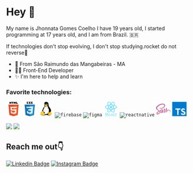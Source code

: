 
# Hey 👋

My name is Jhonnata Gomes Coelho I have 19 years old, I started programming at 17 years old, and I am from Brazil. 🇧🇷 

If technologies don't stop evolving, I don't stop studying.rocket do not reverse🚀

- 📌 From São Raimundo das Mangabeiras - MA
- 👨‍💻 Front-End Developer
- ✨ I'm here to help and learn
### Favorite technologies:
<p align="left"> 
  <code><img src="https://raw.githubusercontent.com/devicons/devicon/master/icons/html5/html5-original-wordmark.svg" alt="html5" width="40" height="40"/></code>
  <code><img src="https://raw.githubusercontent.com/devicons/devicon/master/icons/css3/css3-original-wordmark.svg" alt="css3" width="40" height="40"/></code>
  <code><img src="https://raw.githubusercontent.com/devicons/devicon/master/icons/linux/linux-original.svg" alt="linux" width="40" height="40"/></code>
  <code><img src="https://www.vectorlogo.zone/logos/firebase/firebase-icon.svg" alt="firebase" width="40" height="40"/></code>
  <code><img src="https://www.vectorlogo.zone/logos/figma/figma-icon.svg" alt="figma" width="40" height="40"/></code>
  <code><img src="https://raw.githubusercontent.com/devicons/devicon/master/icons/react/react-original-wordmark.svg" alt="react" width="40" height="40"/></code>
  <code><img src="https://reactnative.dev/img/header_logo.svg" alt="reactnative" width="40" height="40"/></code>
  <code><img src="https://raw.githubusercontent.com/devicons/devicon/master/icons/sass/sass-original.svg" alt="sass" width="40" height="40"/></code>
  <code><img src="https://raw.githubusercontent.com/devicons/devicon/master/icons/typescript/typescript-original.svg" alt="typescript" width="40" height="40"/></code>
</p>
<p align="left">
    <code><img height="190em" src="https://github-readme-stats.vercel.app/api?username=YokimSl&show_icons=true&theme=dark&include_all_commits=true&count_private=true"/></code>
  <code><img height="190em" src="https://github-readme-stats.vercel.app/api/top-langs/?username=YokimSl&layout=compact&langs_count=16&theme=dark"/></code>
</p>

## Reach me out👇
[![Linkedin Badge](https://img.shields.io/badge/likedin-Jhonnata_Gomes-2021?style=flat-square&logo=Linkedin&logoColor=white&link=https://www.linkedin.com/in/jhonnata-gomes-coelho-7a266b21a/)](https://www.linkedin.com/in/jhonnata-gomes-coelho-7a266b21a/) [![Instagram Badge](https://img.shields.io/badge/instagram-Jhonnata-2021?style=flat-square&logo=Instagram&logoColor=white&link=https://www.instagram.com/jhonnata_gomes/)](https://www.instagram.com/jhonnata_gomes/)
